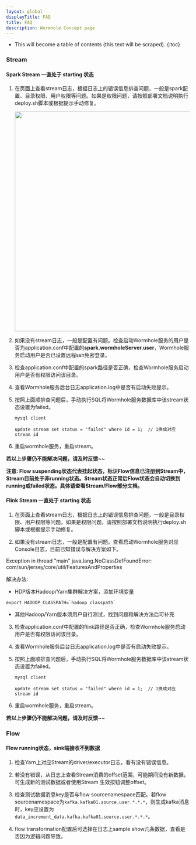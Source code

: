 ```yaml
---
layout: global
displayTitle: FAQ
title: FAQ
description: Wormhole Concept page
---
```


* This will become a table of contents (this text will be scraped).
{:toc}
### Stream 

#### Spark Stream 一直处于 starting 状态

1. 在页面上查看stream日志，根据日志上的错误信息排查问题，一般是spark配置、目录权限、用户权限等问题。如果是权限问题，请按照部署文档说明执行deploy.sh脚本或根据提示手动修复。

   <img src="https://github.com/edp963/wormhole/raw/master/docs/img/faq-stream-log.png" alt="" width="600"/>

2. 如果没有stream日志，一般是配置有问题。检查启动Wormhole服务的用户是否为application.conf中配置的**spark.wormholeServer.user**，Wormhole服务启动用户是否已设置远程ssh免密登录。

3. 检查application.conf中配置的spark路径是否正确，检查Wormhole服务启动用户是否有权限访问该目录。

4. 查看Wormhole服务后台日志application.log中是否有启动失败提示。

5. 按照上面顺排查问题后，手动执行SQL将Wormhole服务数据库中该stream状态设置为failed。

   ```
   mysql client

   update stream set status = "failed" where id = 1;  // 1换成对应stream id
   ```

6. 重启wormhole服务，重启stream。

**若以上步骤仍不能解决问题，请及时反馈~~**

**注意: Flow suspending状态代表挂起状态，标识Flow信息已注册到Stream中，Stream目前处于非running状态。Stream状态正常后Flow状态会自动切换到running或failed状态。具体请查看Stream/Flow部分文档。**


#### Flink Stream 一直处于 starting 状态

1. 在页面上查看stream日志，根据日志上的错误信息排查问题，一般是目录权限、用户权限等问题。如果是权限问题，请按照部署文档说明执行deploy.sh脚本或根据提示手动修复。

2. 如果没有stream日志，一般是配置有问题。查看启动Wormhole服务对应Console日志，目前已知错误与解决方案如下。

Exception in thread "main" java.lang.NoClassDefFoundError: com/sun/jersey/core/util/FeaturesAndProperties

解决办法: 

- HDP版本Hadoop/Yarn集群解决方案，添加环境变量

```
export HADOOP_CLASSPATH=`hadoop classpath`
```

- 其他Hadoop/Yarn版本须用户自行测试，找到问题和解决方法后可补充

3. 检查application.conf中配置的flink路径是否正确，检查Wormhole服务启动用户是否有权限访问该目录。

4. 查看Wormhole服务后台日志application.log中是否有启动失败提示。

5. 按照上面顺排查问题后，手动执行SQL将Wormhole服务数据库中该stream状态设置为failed。

   ```
   mysql client

   update stream set status = "failed" where id = 1;  // 1换成对应stream id
   ```

6. 重启wormhole服务，重启stream。

**若以上步骤仍不能解决问题，请及时反馈~~**

### Flow

#### Flow running状态，sink端接收不到数据

1. 检查Yarn上对应Stream的driver/executor日志，看有没有错误信息。

2. 若没有错误，从日志上查看Stream消费的offset范围，可能期间没有新数据，可生成新的测试数据或者使用Stream 生效按钮调整offset。

3. 检查测试数据消息key是否与flow sourcenamespace匹配。若flow sourcenamespace为`kafka.kafka01.source.user.*.*.*`，则生成kafka消息时，key应设置为`data_increment_data.kafka.kafka01.source.user.*.*.*`。

4. flow transformation配置后可选择在日志上sample show几条数据，查看是否因为逻辑问题导致。

   

